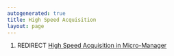 ```yaml
---
autogenerated: true
title: High Speed Acquisition
layout: page
---
```


1.  REDIRECT [High Speed Acquisition in
    Micro-Manager](High_Speed_Acquisition_in_Micro-Manager "wikilink")
